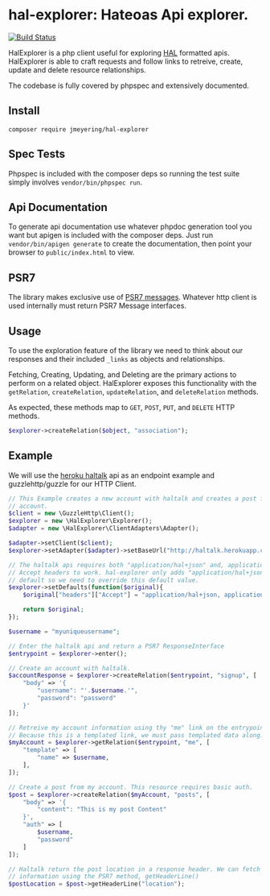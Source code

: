 # hal-explorer: Hateoas Api explorer.

[![Build Status](https://travis-ci.org/Jmeyering/hal-explorer.svg?branch=master)](https://travis-ci.org/Jmeyering/hal-explorer)


HalExplorer is a php client useful for exploring [HAL][1] formatted apis.
HalExplorer is able to craft requests and follow links to retreive, create,
update and delete resource relationships.

The codebase is fully covered by phpspec and extensively documented.

## Install
`composer require jmeyering/hal-explorer`

## Spec Tests
Phpspec is included with the composer deps so running the test suite simply
involves `vendor/bin/phpspec run`.

## Api Documentation
To generate api documentation use whatever phpdoc generation tool you want
but apigen is included with the composer deps. Just run
`vendor/bin/apigen generate` to create the documentation, then point your
browser to `public/index.html` to view.

## PSR7
The library makes exclusive use of [PSR7 messages][0]. Whatever http client is
used internally must return PSR7 Message interfaces.

## Usage
To use the exploration feature of the library we need to think about our
responses and their included `_links` as objects and relationships.

Fetching, Creating, Updating, and Deleting are the primary actions to perform on
a related object. HalExplorer exposes this functionality with the
`getRelation`, `createRelation`, `updateRelation`, and `deleteRelation` methods.

As expected, these methods map to `GET`, `POST`, `PUT`, and `DELETE` HTTP
methods.

```php
$explorer->createRelation($object, "association");
```

## Example
We will use the [heroku haltalk][2] api as an endpoint example and
guzzlehttp/guzzle for our HTTP Client.

```php
// This Example creates a new account with haltalk and creates a post from that
// account.
$client = new \GuzzleHttp\Client();
$explorer = new \HalExplorer\Explorer();
$adapter = new \HalExplorer\ClientAdapters\Adapter();

$adapter->setClient($client);
$explorer->setAdapter($adapter)->setBaseUrl("http://haltalk.herokuapp.com");

// The haltalk api requires both "application/hal+json" and, application/json"
// Accept headers to work. hal-explorer only adds "application/hal+json" by
// default so we need to override this default value.
$explorer->setDefaults(function($original){
    $original["headers"]["Accept"] = "application/hal+json, application/json";

    return $original;
});

$username = "myuniqueusername";

// Enter the haltalk api and return a PSR7 ResponseInterface
$entrypoint = $explorer->enter();

// Create an account with haltalk.
$accountResponse = $explorer->createRelation($entrypoint, "signup", [
    "body" => '{
        "username": "'.$username.'",
        "password": "password"
    }'
]);

// Retreive my account information using thy "me" link on the entrypoint.
// Because this is a templated link, we must pass templated data along.
$myAccount = $explorer->getRelation($entrypoint, "me", [
    "template" => [
        "name" => $username,
    ],
]);

// Create a post from my account. This resource requires basic auth.
$post = $explorer->createRelation($myAccount, "posts", [
    "body" => '{
        "content": "This is my post Content"
    }',
    "auth" => [
        $username,
        "password"
    ]
]);

// Haltalk return the post location in a response header. We can fetch that
// information using the PSR7 method, getHeaderLine()
$postLocation = $post->getHeaderLine("location");
```

[0]: http://www.php-fig.org/psr/psr-7
[1]: http://stateless.co/hal_specification.html
[2]: http://haltalk.herokuapp.com/explorer/browser.html

